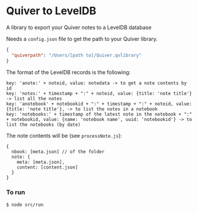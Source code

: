 # Quiver to LevelDB

A library to export your Quiver notes to a LevelDB database

Needs a `config.json` file to get the path to your Quiver library.

```json
{
  "quiverpath": "/Users/[path to]/Quiver.qvlibrary"
}
```

The format of the LevelDB records is the following:

```
key: 'anote:' + noteid, value: notedata -> to get a note contents by id
key: 'notes:' + timestamp + ":" + noteid, value: {title: 'note title'} -> list all the notes
key: 'anotebook' + notebookid + ":" + timestamp + ":" + noteid, value: {title: 'note title'}, -> to list the notes in a notebook
key: 'notebooks:' + timestamp of the latest note in the notebook + ":" + notebookid, value: {name: 'notebook name', uuid: 'notebookid'} -> to list the notebooks (by date)
```
The note contents will be (see `processNote.js`):

```
{
  nbook: [meta.json] // of the folder
  note: {
    meta: [meta.json],
    content: [content.json]
  }
}
```

### To run

```shell
$ node src/run
```

